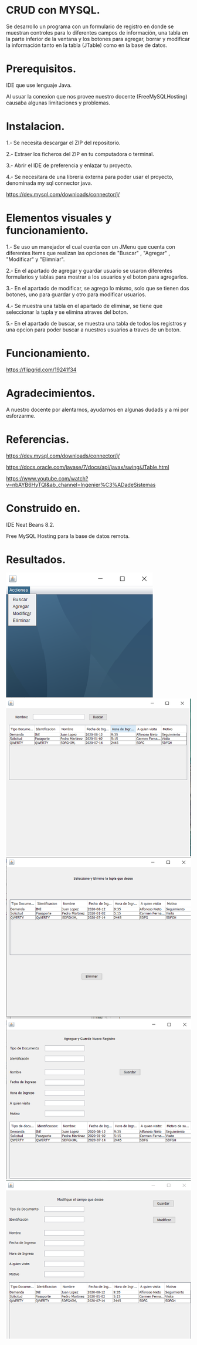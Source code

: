 # CRUD con MYSQL.

Se desarrollo un programa con un formulario de registro en donde se muestran controles
para lo diferentes campos de información, una tabla en la parte inferior de la ventana y los
botones para agregar, borrar y modificar la información tanto en la tabla (JTable) como en
la base de datos.

# Prerequisitos.

IDE que use lenguaje Java.

Al usuar la conexion que nos provee nuestro docente (FreeMySQLHosting) causaba algunas limitaciones y problemas.

# Instalacion.

1.- Se necesita descargar el ZIP del repositorio.

2.- Extraer los ficheros del ZIP en tu computadora o terminal.

3.- Abrir el IDE de preferencia y enlazar tu proyecto.

4.- Se necesitara de una libreria externa para poder usar el proyecto, denominada my sql connector java.

https://dev.mysql.com/downloads/connector/j/

# Elementos visuales y funcionamiento.

1.- Se uso un manejador el cual cuenta con un JMenu que cuenta con diferentes Items que realizan las opciones de "Buscar" , "Agregar" , "Modificar" y "Elimniar".

2.- En el apartado de agregar y guardar usuario se usaron diferentes formularios y tablas para mostrar a los usuarios y el boton para agregarlos.

3.- En el apartado de modificar, se agrego lo mismo, solo que se tienen dos botones, uno para guardar y otro para modificar usuarios.

4.- Se muestra una tabla en el apartado de eliminar, se tiene que seleccionar la tupla y se elimina atraves del boton.

5.- En el apartado de buscar, se muestra una tabla de todos los registros y una opcion para poder buscar a nuestros usuarios a traves de un boton.

# Funcionamiento.

https://flipgrid.com/19241f34

# Agradecimientos.

 A nuestro docente por alentarnos, ayudarnos en algunas dudads y a mi por esforzarme.
 
# Referencias.

https://dev.mysql.com/downloads/connector/j/

https://docs.oracle.com/javase/7/docs/api/javax/swing/JTable.html

https://www.youtube.com/watch?v=nbAYB6HyTQI&ab_channel=Ingenier%C3%ADadeSistemas

# Construido en.

IDE Neat Beans 8.2. 

Free MySQL Hosting para la base de datos remota.

# Resultados.

![](figures/Manejador.png)
![](figures/Buscar.png)
![](figures/Eliminar.png)
![](figures/Guardar..png)
![](figures/Modificar.png)
